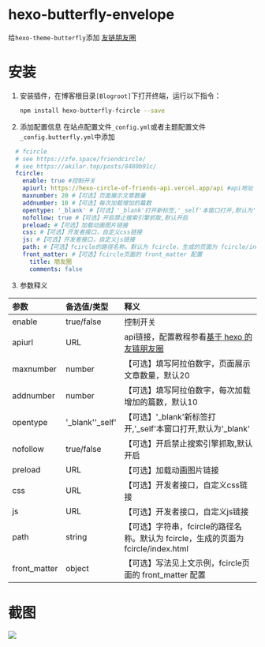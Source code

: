 # hexo-butterfly-envelope

给`hexo-theme-butterfly`添加 [友链朋友圈](https://akilar.top/posts/8480b91c/)

# 安装

1. 安装插件，在博客根目录`[Blogroot]`下打开终端，运行以下指令：
    ```bash
    npm install hexo-butterfly-fcircle --save
    ```

2. 添加配置信息
  在站点配置文件`_config.yml`或者主题配置文件`_config.butterfly.yml`中添加

  ```yaml
    # fcircle
    # see https://zfe.space/friendcircle/
    # see https://akilar.top/posts/8480b91c/
    fcircle:
      enable: true #控制开关
      apiurl: https://hexo-circle-of-friends-api.vercel.app/api #api地址
      maxnumber: 20 #【可选】页面展示文章数量
      addnumber: 10 #【可选】每次加载增加的篇数
      opentype: '_blank' #【可选】'_blank'打开新标签,'_self'本窗口打开,默认为'_blank'
      nofollow: true #【可选】开启禁止搜索引擎抓取,默认开启
      preload: #【可选】加载动画图片链接
      css: #【可选】开发者接口，自定义css链接
      js: #【可选】开发者接口，自定义js链接
      path: #【可选】fcircle的路径名称。默认为 fcircle，生成的页面为 fcircle/index.html
      front_matter: #【可选】fcircle页面的 front_matter 配置
        title: 朋友圈
        comments: false
  ```
3. 参数释义

  |参数|备选值/类型|释义|
  |:--|:--|:--|
  |enable|true/false|控制开关|
  |apiurl|URL|api链接，配置教程参看[基于 hexo 的友链朋友圈](https://zfe.space/friendcircle/)|
  |maxnumber|number|【可选】填写阿拉伯数字，页面展示文章数量，默认20|
  |addnumber|number|【可选】填写阿拉伯数字，每次加载增加的篇数，默认10|
  |opentype|'_blank''_self' |【可选】'_blank'新标签打开,'_self'本窗口打开,默认为'_blank'|
  |nofollow| true/false |【可选】开启禁止搜索引擎抓取,默认开启|
  |preload| URL|【可选】加载动画图片链接|
  |css| URL|【可选】开发者接口，自定义css链接|
  |js| URL|【可选】开发者接口，自定义js链接|
  |path| string|【可选】字符串，fcircle的路径名称。默认为 fcircle，生成的页面为 fcircle/index.html|
  |front_matter|object|【可选】写法见上文示例，fcircle页面的 front_matter 配置|

# 截图
  ![](https://cdn.jsdelivr.net/npm/akilar-candyassets/Friend-link-subscription-dfbba739.png)
